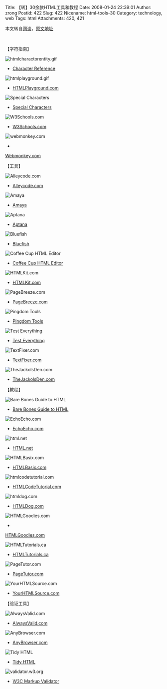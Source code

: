 Title: 【转】30余款HTML工具和教程
Date: 2008-01-24 22:39:01
Author: zrong
Postid: 422
Slug: 422
Nicename: html-tools-30
Category: technology, web
Tags: html
Attachments: 420, 421

本文转自[网谈](http://www.wangtam.com)，[原文地址](http://www.wangtam.com/50226711/30_ae_html_c_120612.php)

 

【字符指南】

![htmlcharactorentity.gif](/wp-content/uploads/2008/01/htmlcharactorentity.gif)

- [Character
Reference](http://www.digitalmediaminute.com/reference/entity/index.php)<!-- picture crawler replaced images: http://mashable.com/wp-content/uploads/2007/10/character-reference.gif | http://mashable.com/wp-content/uploads/2007/10/htmlplayground.gif | http://mashable.com/wp-content/uploads/2007/10/special-characters.gif | http://mashable.com/wp-content/uploads/2007/10/w3schools1.gif | http://mashable.com/wp-content/uploads/2007/10/webmonkey.gif | http://mashable.com/wp-content/uploads/2007/10/alleycode.gif | http://mashable.com/wp-content/uploads/2007/10/amaya.gif | http://mashable.com/wp-content/uploads/2007/10/aptana.gif | http://mashable.com/wp-content/uploads/2007/10/bluefish.gif | http://mashable.com/wp-content/uploads/2007/10/coffeecup.gif | http://mashable.com/wp-content/uploads/2007/10/html-kit.gif | http://mashable.com/wp-content/uploads/2007/10/pagebreeze.gif | http://mashable.com/wp-content/uploads/2007/10/pingdomtools.gif | http://mashable.com/wp-content/uploads/2007/10/testeverything.gif | http://mashable.com/wp-content/uploads/2007/10/textfixer.gif | http://mashable.com/wp-content/uploads/2007/10/jackolsden.gif | http://mashable.com/wp-content/uploads/2007/10/barebones.gif | http://mashable.com/wp-content/uploads/2007/10/echoecho.gif | http://mashable.com/wp-content/uploads/2007/10/htmlnet.gif | http://mashable.com/wp-content/uploads/2007/10/htmlbasix.gif | http://mashable.com/wp-content/uploads/2007/10/htmlcodetutorial.gif | http://mashable.com/wp-content/uploads/2007/10/htmldog.gif | http://mashable.com/wp-content/uploads/2007/10/htmlgoodies.gif | http://mashable.com/wp-content/uploads/2007/10/html-tutorials.gif | http://mashable.com/wp-content/uploads/2007/10/pagetutor.gif | http://mashable.com/wp-content/uploads/2007/10/yourhtmlsource.gif | http://mashable.com/wp-content/uploads/2007/10/alwaysvalid.gif | http://mashable.com/wp-content/uploads/2007/10/anybrowser.gif | http://mashable.com/wp-content/uploads/2007/10/tidyhtml.gif | http://mashable.com/wp-content/uploads/2007/10/w3cvalidator.gif |  -->

<a title="Continue" name="Continue"></a>![htmlplayground.gif](http://www.zengrong.net/wp-content/uploads/2008/01/htmlplayground.gif)

- [HTMLPlayground.com](http://htmlplayground.com/#tag_table)

<!--more-->

![Special
Characters](http://www.wangtam.com/50226711/images/html_2e51d12ac06caedab7155b4a967a29e6.GIF)

- [Special Characters](http://graveyard.maniacalrage.net/etc/special/)

![W3Schools.com](http://www.wangtam.com/50226711/images/html_b9d024050e78573447d36ca0511d8d4e.GIF)

- [W3Schools.com](http://www.w3schools.com/tags/default.asp)

![webmonkey.com](http://www.wangtam.com/50226711/images/html_e0c7897629e87eb4cf7d6cb4a9198d1a.GIF)

-
[Webmonkey.com](http://www.webmonkey.com/webmonkey/reference/special_characters/)

【工具】

![Alleycode.com](http://www.wangtam.com/50226711/images/html_2b85506be6de0b77c4b09d7f0a77b6d3.GIF)

- [Alleycode.com](http://www.alleycode.com/)

![Amaya](http://www.wangtam.com/50226711/images/html_7941b98d354e719687987f2c93ecfa3f.GIF)

- [Amaya](http://www.w3.org/Amaya/)

![Aptana](http://www.wangtam.com/50226711/images/html_998bb1b3785192e20a103f4760638637.GIF)

- [Aptana](http://aptana.com/)

![Bluefish](http://www.wangtam.com/50226711/images/html_1099f7d1ca7817dd42dc92d0db88988b.GIF)

- [Bluefish](http://bluefish.openoffice.nl/)

![Coffee Cup HTML
Editor](http://www.wangtam.com/50226711/images/html_de9d773cf0856add5e43a6c8a39a8878.GIF)

- [Coffee Cup HTML Editor](http://www.coffeecup.com/free-editor/)

![HTMLKit.com](http://www.wangtam.com/50226711/images/html_b91a453728574e1774372d330c30d04c.GIF)

- [HTMLKit.com](http://www.htmlkit.com/)

![PageBreeze.com](http://www.wangtam.com/50226711/images/html_80f46d98f848d7d7370a83aa3f5b02c1.GIF)

- [PageBreeze.com](http://www.pagebreeze.com/)

![Pingdom
Tools](http://www.wangtam.com/50226711/images/html_ed499ceabb2fff39607f5774a64de2f5.GIF)

- [Pingdom Tools](http://tools.pingdom.com/fpt/)

![Test
Everything](http://www.wangtam.com/50226711/images/html_b5cdf27c83eaf643ec88867d26c3155d.GIF)

- [Test Everything](http://tester.jonasjohn.de/)

![TextFixer.com](http://www.wangtam.com/50226711/images/html_73a76a09c2fb8dbcc0378e5788086eb4.GIF)

- [TextFixer.com](http://www.textfixer.com/)

![TheJackolsDen.com](http://www.wangtam.com/50226711/images/html_046bd2b7c5804e27b92786e2295e1dcb.GIF)

- [TheJackolsDen.com](http://thejackol.com/htaccess-cheatsheet)

【教程】

![Bare Bones Guide to
HTML](http://www.wangtam.com/50226711/images/html_7badcd2f473d28de1a46e4c9fca93d6a.GIF)

- [Bare Bones Guide to HTML](http://werbach.com/barebones/)

![EchoEcho.com](http://www.wangtam.com/50226711/images/html_25549e0cf2e24ebe7661ecae86599be2.GIF)

- [EchoEcho.com](http://www.echoecho.com/html.htm)

![html.net](http://www.wangtam.com/50226711/images/html_a994d327e568016406582221e1b1da4f.GIF)

- [HTML.net](http://www.html.net/tutorials/html/)

![HTMLBasix.com](http://www.wangtam.com/50226711/images/html_0ac678985bccf7f310685b73e5fa3975.GIF)

- [HTMLBasix.com](http://www.htmlbasix.com/)

![htmlcodetutorial.com](http://www.wangtam.com/50226711/images/html_ea49ad9691d2438883736830ec7dd467.GIF)

- [HTMLCodeTutorial.com](http://www.htmlcodetutorial.com/)

![htmldog.com](http://www.wangtam.com/50226711/images/html_3689b1728b7f63939ad4eda835ea7a66.GIF)

- [HTMLDog.com](http://www.htmldog.com/guides/htmlbeginner/)

![HTMLGoodies.com](http://www.wangtam.com/50226711/images/html_7f0ce77bae266955605060bee60eabe5.GIF)

-
[HTMLGoodies.com](http://www.htmlgoodies.com/tutorials/getting_started/index.php)

![HTMLTutorials.ca](http://www.wangtam.com/50226711/images/html_720f873115dde9fc26310bf71f3745e1.GIF)

- [HTMLTutorials.ca](http://www.htmltutorials.ca/)

![PageTutor.com](http://www.wangtam.com/50226711/images/html_a5eb6d5e30dbe23396e4cf0adada4265.GIF)

- [PageTutor.com](http://www.pagetutor.com/)

![YourHTMLSource.com](http://www.wangtam.com/50226711/images/html_820b9cb3f0d0fb8be7bd59e2b82a172b.GIF)

- [YourHTMLSource.com](http://www.yourhtmlsource.com/)

【验证工具】

![AlwaysValid.com](http://www.wangtam.com/50226711/images/html_652e7f2865d1a815835c9b33f2764f29.GIF)

- [AlwaysValid.com](http://alwaysvalid.com/)

![AnyBrowser.com](http://www.wangtam.com/50226711/images/html_21d06b65fc638cc0321d85518fbc6ad4.GIF)

- [AnyBrowser.com](http://www.anybrowser.com/ScreenSizeTest.html)

![Tidy
HTML](http://www.wangtam.com/50226711/images/html_aac1d6f0b436b5e63512f5afb253e7eb.GIF)

- [Tidy HTML](http://infohound.net/tidy/)

![validator.w3.org](http://www.wangtam.com/50226711/images/html_55f486eb0b00bb0b953e167e1736c2b8.GIF)

- [W3C Markup Validator](http://validator.w3.org/)

